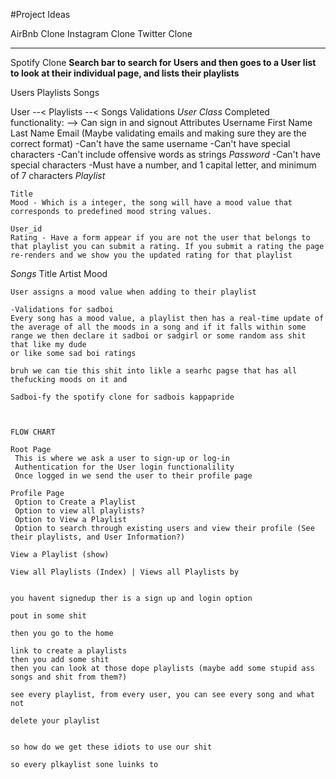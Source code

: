 #Project Ideas

AirBnb Clone
Instagram Clone
Twitter Clone
_______________
Spotify Clone
**Search bar to search for Users and then goes to a User list to look at their individual page, and lists their playlists**



  Users Playlists Songs


  User --< Playlists --< Songs
Validations
  *User Class*
  Completed functionality:
  --> Can sign in and signout
   Attributes
    Username
    First Name
    Last Name
    Email (Maybe validating emails and making sure they are the correct format)
    -Can't have the same username
    -Can't have special characters
    -Can't include offensive words as strings
  *Password*
    -Can't have special characters
    -Must have a number, and 1 capital letter, and minimum of 7 characters
  *Playlist*

    Title
    Mood - Which is a integer, the song will have a mood value that corresponds to predefined mood string values.

    User_id
    Rating - Have a form appear if you are not the user that belongs to that playlist you can submit a rating. If you submit a rating the page re-renders and we show you the updated rating for that playlist

  *Songs*
    Title
    Artist
    Mood




    User assigns a mood value when adding to their playlist

    -Validations for sadboi
    Every song has a mood value, a playlist then has a real-time update of the average of all the moods in a song and if it falls within some range we then declare it sadboi or sadgirl or some random ass shit that like my dude
    or like some sad boi ratings

    bruh we can tie this shit into likle a searhc pagse that has all thefucking moods on it and

    Sadboi-fy the spotify clone for sadbois kappapride



    FLOW CHART

    Root Page
     This is where we ask a user to sign-up or log-in
     Authentication for the User login functionalility
     Once logged in we send the user to their profile page

    Profile Page
     Option to Create a Playlist
     Option to view all playlists?
     Option to View a Playlist
     Option to search through existing users and view their profile (See their playlists, and User Information?)

    View a Playlist (show)

    View all Playlists (Index) | Views all Playlists by


    you havent signedup ther is a sign up and login option

    pout in some shit

    then you go to the home

    link to create a playlists
    then you add some shit
    then you can look at those dope playlists (maybe add some stupid ass songs and shit from them?)

    see every playlist, from every user, you can see every song and what not

    delete your playlist


    so how do we get these idiots to use our shit

    so every plkaylist sone luinks to
